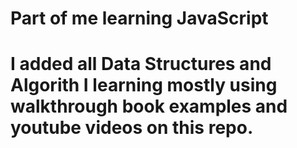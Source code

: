 # Part of me learning JavaScript
# I added all Data Structures and Algorith I learning mostly using walkthrough book examples and youtube videos on this repo.

